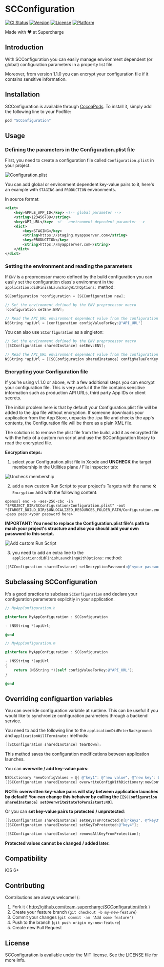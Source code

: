 # SCConfiguration

[![CI Status](http://img.shields.io/travis/team-supercharge/SCConfiguration.svg?style=flat)](https://travis-ci.org/team-supercharge/SCConfiguration)
[![Version](https://img.shields.io/cocoapods/v/SCConfiguration.svg?style=flat)](http://cocoadocs.org/docsets/SCConfiguration)
[![License](https://img.shields.io/cocoapods/l/SCConfiguration.svg?style=flat)](http://cocoadocs.org/docsets/SCConfiguration)
[![Platform](https://img.shields.io/cocoapods/p/SCConfiguration.svg?style=flat)](http://cocoadocs.org/docsets/SCConfiguration)

Made with ♥︎ at Supercharge

## Introduction

With SCConfiguration you can easily manage environment dependent (or global) configuration parameters in a property list file.

Moreover, from version 1.1.0 you can encrypt your configuration file if it contains sensitive information.

## Installation

SCConfiguration is available through [CocoaPods](http://cocoapods.org). To install it, simply add the following line to your Podfile:

```ruby
pod "SCConfiguration"
```

## Usage

### Defining the parameters in the Configuration.plist file

First, you need to create a configuration file called `Configuration.plist` in your project.

![Configuration.plist](Images/plist.png)

You can add global or environment dependent key-value pairs to it, here's an example with `STAGING` and `PRODUCTION` environments.

In source format:

```xml
<dict>
	<key>APPLE_APP_ID</key> <!-- global parameter -->
	<string>123456789</string>
	<key>API_URL</key>  <!-- environment dependent parameter -->
	<dict>
		<key>STAGING</key>
		<string>https://staging.myappserver.com</string>
		<key>PRODUCTION</key>
		<string>https://myappserver.com</string>
	</dict>
</dict>
```

### Setting the environment and reading the parameters

If `ENV` is a preprocessor macro defined by the build configuration you can easily set the configuration class's environment in the `application:didFinishLaunchingWithOptions:` method:

```objective-c
SCConfiguration *configuration = [SCConfiguration new];

// Set the environment defined by the ENV preprocessor macro
[configuration setEnv:ENV];

// Read the API_URL environment dependent value from the configuration
NSString *apiUrl = [configuration configValueForKey:@"API_URL"]
```

You can also use `SCConfiguration` as a singleton:

```objective-c
// Set the environment defined by the ENV preprocessor macro
[[SCConfiguration sharedInstance] setEnv:ENV];

// Read the API_URL environment dependent value from the configuration
NSString *apiUrl = [[SCConfiguration sharedInstance] configValueForKey:@"API_URL"]
```

### Encrypting your Configuration file

If you're using v1.1.0 or above, with a few additional steps you can encrypt your configuration file. This is very useful if the file contains sensitive information such as production API URLs, third party App IDs or client secrets.

The initial problem here is that by default your Configuration.plist file will be added to the .ipa file without encryption. If someone downloads your application from the App Store, unpacks the .ipa file and checks the app's contents, the Configuration file will be there as a plain XML file.

The solution is to remove the plist file from the build, add it as encrypted file with the help of a custom run script and use the SCConfiguration library to read the encrypted file.

**Encryption steps:**

1) select your Configuration.plist file in Xcode and **UNCHECK** the target membership in the Utilities plane / File inspector tab:

![Uncheck membership](Images/encryption_step_1.png)

2) add a new custom Run Script to your project's Targets with the name `🛠 Encryption` and with the following content:

```
openssl enc -e -aes-256-cbc -in "$PROJECT_DIR/SCConfiguration/Configuration.plist" -out "$TARGET_BUILD_DIR/$UNLOCALIZED_RESOURCES_FOLDER_PATH/Configuration.enc" -pass pass:<your password here>
```

**IMPORTANT: You need to replace the Configuration.plist file's path to mach your project's structure and also you should add your own password to this script.**

![Add custom Run Script](Images/encryption_step_2.png)

3) you need to add an extra line to the `application:didFinishLaunchingWithOptions:` method:

```objective-c
[[SCConfiguration sharedInstance] setDecryptionPassword:@"<your password here>"];
```

## Subclassing SCConfiguration

It's a good practice to subclass `SCConfiguration` and declare your configuration parameters explicitly in your application.

```objective-c
// MyAppConfiguration.h

@interface MyAppConfiguration : SCConfiguration

- (NSString *)apiUrl;

@end
```

```objective-c
// MyAppConfiguration.m

@interface MyAppConfiguration : SCConfiguration

- (NSString *)apiUrl
{
    return (NSString *)[self configValueForKey:@"API_URL"];
}

@end
```

## Overriding configuartion variables

You can override configuration variable at runtime. This can be useful if you would like to synchronize configuration parameters through a backend service.

You need to add the following line to the `applicationDidEnterBackground:` and `applicationWillTerminate:` methods:

```objective-c
[[SCConfiguration sharedInstance] tearDown];
```

This method saves the configuration modifications between application launches.

You can **overwrite / add key-value pairs**:

```objective-c
NSDictionary *newConfigValues = @{ @"key1": @"new value", @"new key": @"new value" };
[[SCConfiguration sharedInstance] overwriteConfigWithDictionary:newConfigValues];
```

**NOTE: overwritten key-value pairs will stay between application launches by default! You can change this behaivor by calling the `[[SCConfiguration sharedInstance] setOverwriteStateToPersistant:NO]`.**

Or you can **set key-value pairs to protected / unprotected**:

```objective-c
[[SCConfiguration sharedInstance] setKeysToProtected:@[@"key2", @"key3"]];
[[SCConfiguration sharedInstance] setKeyToProtected:@"key4"];

[[SCConfiguration sharedInstance] removeAllKeyFromProtection];
```

**Protected values cannot be changed / added later.**

## Compatibility

iOS 6+

## Contributing

Contributions are always welcome! (:

1. Fork it ( http://github.com/team-supercharge/SCConfiguration/fork )
2. Create your feature branch (`git checkout -b my-new-feature`)
3. Commit your changes (`git commit -am 'Add some feature'`)
4. Push to the branch (`git push origin my-new-feature`)
5. Create new Pull Request

## License

SCConfiguration is available under the MIT license. See the LICENSE file for more info.
